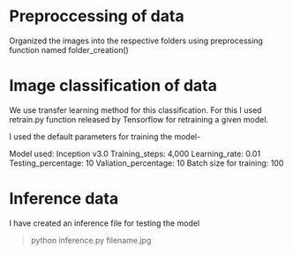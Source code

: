 
# Preproccessing of data 

Organized the images into the respective folders using preprocessing function named folder_creation()

# Image classification of data

We use transfer learning method for this classification. For this I used retrain.py function released by Tensorflow for 
retraining a given model.

I used the default parameters for training the model-

Model used: Inception v3.0
Training_steps: 4,000
Learning_rate: 0.01
Testing_percentage: 10
Valiation_percentage: 10
Batch size for training: 100

# Inference data

I have created an inference file for testing the model

> python inference.py filename.jpg





